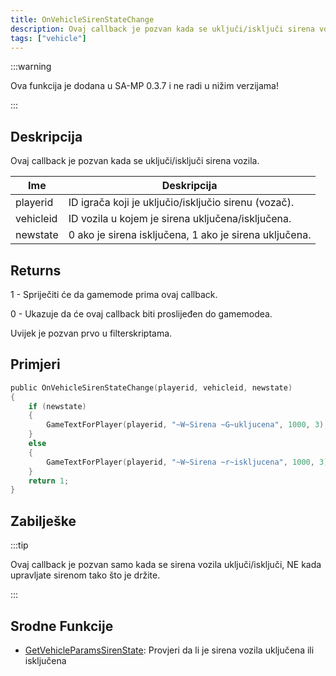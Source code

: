 ```yaml
---
title: OnVehicleSirenStateChange
description: Ovaj callback je pozvan kada se uključi/isključi sirena vozila.
tags: ["vehicle"]
---
```


:::warning

Ova funkcija je dodana u SA-MP 0.3.7 i ne radi u nižim verzijama!

:::

## Deskripcija

Ovaj callback je pozvan kada se uključi/isključi sirena vozila.

| Ime       | Deskripcija                                            |
| --------- | ------------------------------------------------------ |
| playerid  | ID igrača koji je uključio/isključio sirenu (vozač).   |
| vehicleid | ID vozila u kojem je sirena uključena/isključena.      |
| newstate  | 0 ako je sirena isključena, 1 ako je sirena uključena. |

## Returns

1 - Spriječiti će da gamemode prima ovaj callback.

0 - Ukazuje da će ovaj callback biti proslijeđen do gamemodea.

Uvijek je pozvan prvo u filterskriptama.

## Primjeri

```c
public OnVehicleSirenStateChange(playerid, vehicleid, newstate)
{
    if (newstate)
    {
        GameTextForPlayer(playerid, "~W~Sirena ~G~ukljucena", 1000, 3);
    }
    else
    {
        GameTextForPlayer(playerid, "~W~Sirena ~r~iskljucena", 1000, 3);
    }
    return 1;
}
```

## Zabilješke

:::tip

Ovaj callback je pozvan samo kada se sirena vozila uključi/isključi, NE kada upravljate sirenom tako što je držite.

:::

## Srodne Funkcije

- [GetVehicleParamsSirenState](../functions/GetVehicleParamsSirenState.md): Provjeri da li je sirena vozila uključena ili isključena
